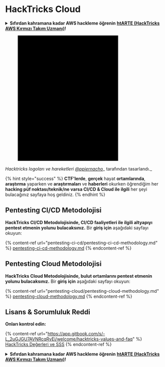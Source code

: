 # HackTricks Cloud

<details>

<summary><strong>Sıfırdan kahramana kadar AWS hackleme öğrenin</strong> <a href="https://training.hacktricks.xyz/courses/arte"><strong>htARTE (HackTricks AWS Kırmızı Takım Uzmanı)</strong></a><strong>!</strong></summary>

HackTricks'ı desteklemenin diğer yolları:

* **Şirketinizi HackTricks'te reklamını görmek istiyorsanız** veya **HackTricks'i PDF olarak indirmek istiyorsanız** [**ABONELİK PLANLARI'na**](https://github.com/sponsors/carlospolop) göz atın!
* [**Resmi PEASS & HackTricks ürünlerini**](https://peass.creator-spring.com) edinin
* [**PEASS Ailesi'ni**](https://opensea.io/collection/the-peass-family) keşfedin, özel [**NFT'lerimiz**](https://opensea.io/collection/the-peass-family) koleksiyonumuz
* **Katılın** 💬 [**Discord grubuna**](https://discord.gg/hRep4RUj7f) veya [**telegram grubuna**](https://t.me/peass) veya **Twitter** 🐦 [**@hacktricks\_live**](https://twitter.com/hacktricks\_live)**'ı takip edin.**
* **Hacking püf noktalarınızı göndererek HackTricks** [**HackTricks**](https://github.com/carlospolop/hacktricks) ve [**HackTricks Cloud**](https://github.com/carlospolop/hacktricks-cloud) github depolarına katkıda bulunun.

</details>

<figure><img src=".gitbook/assets/cloud.gif" alt=""><figcaption></figcaption></figure>

_Hacktricks logoları ve hareketleri_ [_@ppiernacho_](https://www.instagram.com/ppieranacho/)_ tarafından tasarlandı._

{% hint style="success" %}
**CTF'lerde**, **gerçek** hayat **ortamlarında**, **araştırma** yaparken ve **araştırmaları** ve **haberleri** okurken öğrendiğim her **hacking püf noktası/teknik/ne varsa CI/CD & Cloud ile ilgili** her şeyi bulacağınız sayfaya hoş geldiniz.
{% endhint %}

## **Pentesting CI/CD Metodolojisi**

**HackTricks CI/CD Metodolojisinde, CI/CD faaliyetleri ile ilgili altyapıyı pentest etmenin yolunu bulacaksınız.** Bir **giriş için** aşağıdaki sayfayı okuyun:

{% content-ref url="pentesting-ci-cd/pentesting-ci-cd-methodology.md" %}
[pentesting-ci-cd-methodology.md](pentesting-ci-cd/pentesting-ci-cd-methodology.md)
{% endcontent-ref %}

## Pentesting Cloud Metodolojisi

**HackTricks Cloud Metodolojisinde, bulut ortamlarını pentest etmenin yolunu bulacaksınız.** Bir **giriş için** aşağıdaki sayfayı okuyun:

{% content-ref url="pentesting-cloud/pentesting-cloud-methodology.md" %}
[pentesting-cloud-methodology.md](pentesting-cloud/pentesting-cloud-methodology.md)
{% endcontent-ref %}

## Lisans & Sorumluluk Reddi

**Onları kontrol edin:**

{% content-ref url="https://app.gitbook.com/s/-L_2uGJGU7AVNRcqRvEi/welcome/hacktricks-values-and-faq" %}
[HackTricks Değerleri ve SSS](https://app.gitbook.com/s/-L\_2uGJGU7AVNRcqRvEi/welcome/hacktricks-values-and-faq)
{% endcontent-ref %}

<details>

<summary><strong>Sıfırdan kahramana kadar AWS hackleme öğrenin</strong> <a href="https://training.hacktricks.xyz/courses/arte"><strong>htARTE (HackTricks AWS Kırmızı Takım Uzmanı)</strong></a><strong>!</strong></summary>

HackTricks'ı desteklemenin diğer yolları:

* **Şirketinizi HackTricks'te reklamını görmek istiyorsanız** veya **HackTricks'i PDF olarak indirmek istiyorsanız** [**ABONELİK PLANLARI'na**](https://github.com/sponsors/carlospolop) göz atın!
* [**Resmi PEASS & HackTricks ürünlerini**](https://peass.creator-spring.com) edinin
* [**PEASS Ailesi'ni**](https://opensea.io/collection/the-peass-family) keşfedin, özel [**NFT'lerimiz**](https://opensea.io/collection/the-peass-family) koleksiyonumuz
* **Katılın** 💬 [**Discord grubuna**](https://discord.gg/hRep4RUj7f) veya [**telegram grubuna**](https://t.me/peass) veya **Twitter** 🐦 [**@hacktricks\_live**](https://twitter.com/hacktricks\_live)**'ı takip edin.**
* **Hacking püf noktalarınızı göndererek HackTricks** [**HackTricks**](https://github.com/carlospolop/hacktricks) ve [**HackTricks Cloud**](https://github.com/carlospolop/hacktricks-cloud) github depolarına katkıda bulunun.

</details>
